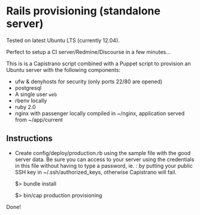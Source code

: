 # Rails provisioning (standalone server)

Tested on latest Ubuntu LTS (currently 12.04).

Perfect to setup a CI server/Redmine/Discourse in a few minutes...

This is is a Capistrano script combined with a Puppet script to provision an Ubuntu server with the following components:

- ufw & denyhosts for security (only ports 22/80 are opened)
- postgresql
- A single user `web`
- rbenv locally
- ruby 2.0
- nginx with passenger locally compiled in ~/nginx, application served from ~/app/current

## Instructions

* Create config/deploy/production.rb using the sample file with the good server data. Be sure you can access to your server using the credentials in this file without having to type a password, ie. : by putting your public SSH key in ~/.ssh/authorized_keys, otherwise Capistrano will fail.

    $> bundle install

    $> bin/cap production provisioning

Done!
